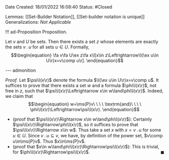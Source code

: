 <br />
<br />

Date Created: 18/01/2022 16:08:40
Status: #Closed

Lemmas: [[Set-Builder Notation]], [[Set-builder notation is unique]]
Generalizations: _Not Applicable_

!!! ad-Proposition Proposition.

Let $v$ and $U$ be sets. Then there exists a set $z$ whose elements are exactly the sets $v\comp u$ for all sets $u\in U$. Formally,
$$\begin{equation}
    \fa v\fa U\ex z\fa x\l[x\in z\Leftrightarrow\l(\ex u\in U\r)x=v\comp u\r].
\end{equation}$$

--- admonition

_Proof_. Let $\psi\l(x\r)$ denote the formula $\l(\ex u\in U\r)x=v\comp u$. It suffices to prove that there exists a set $w$ and a formula $\phi\l(x\r)$, not free in $z$, such that $\psi\l(x\r)\Leftrightarrow x\in w\land\phi\l(x\r)$. Indeed, we claim that
$$\begin{equation}
    w=\ms{P}v\ \ \ \ \textrm{and}\ \ \ \ \phi\l(x\r)\Leftrightarrow\psi\l(x\r).
\end{equation}$$
* (proof that $\psi\l(x\r)\Rightarrow x\in w\land\phi\l(x\r)$): Certainly $\psi\l(x\r)\Rightarrow\phi\l(x\r)$, so it suffices to prove that $\psi\l(x\r)\Rightarrow x\in w$. Thus take a set $x$ with $x=v\comp u$ for some $u\in U$. Since $v\comp u\subseteq v$, we have, by definition of the power set, $v\comp u\in\ms{P}v$. Thus $x\in\ms{P}v$.
* (proof that $x\in w\land\phi\l(x\r)\Rightarrow\psi\l(x\r)$): This is trivial, for $\phi\l(x\r)\Rightarrow\psi\l(x\r)$.<span style="float:right;">$\blacksquare$</span>
